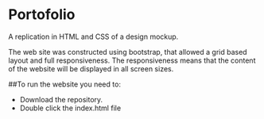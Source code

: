 # Portofolio
A replication in HTML and CSS of a design mockup.

The web site was constructed using bootstrap, that allowed a grid based layout and full responsiveness. The responsiveness means that the content of the website will be displayed in all screen sizes.

##To run the website you need to:
- Download the repository.
- Double click the index.html file
